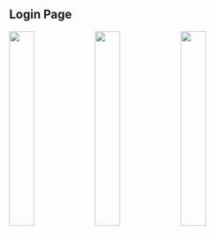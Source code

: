 ## Login Page
<img src="https://user-images.githubusercontent.com/99819569/190926899-edd04d49-5018-467e-8a27-2f4810ea6cdb.png" width="30%" height="30%"/>  <img src="https://user-images.githubusercontent.com/99819569/190926911-6866265a-d37c-4e04-b560-3a9d96f57a7d.png" width="30%" height="30%"/>  <img src="https://user-images.githubusercontent.com/99819569/190926929-22fccb8d-1e77-43f8-bba9-6a7ee4384140.png" width="30%" height="30%"/>
